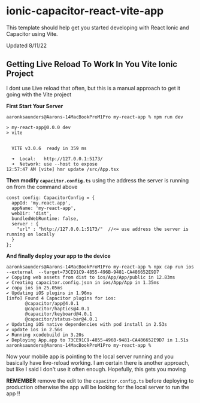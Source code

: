 # ionic-capacitor-react-vite-app

This template should help get you started developing with React Ionic and Capacitor using Vite.

Updated 8/11/22

## Getting Live Reload To Work In You Vite Ionic Project

I dont use Live reload that often, but this is a manual approach to get it going with the Vite project

**First Start Your Server**
```
aaronksaunders@Aarons-14MacBookProM1Pro my-react-app % npm run dev

> my-react-app@0.0.0 dev
> vite


  VITE v3.0.6  ready in 359 ms

  ➜  Local:   http://127.0.0.1:5173/
  ➜  Network: use --host to expose
12:57:47 AM [vite] hmr update /src/App.tsx
```


**Then modify `capacitor.config.ts`** using the address the server is running on from the command above
```
const config: CapacitorConfig = {
  appId: 'my.react.app',
  appName: 'my-react-app',
  webDir: 'dist',
  bundledWebRuntime: false,
  server : {
    "url" : "http://127.0.0.1:5173/"  //<= use address the server is running on locally
  }
};
```
**And finally deploy your app to the device**
```
aaronksaunders@Aarons-14MacBookProM1Pro my-react-app % npx cap run ios --external  --target=73CE91C9-4855-496B-9481-CA486652E9D7
✔ Copying web assets from dist to ios/App/App/public in 12.83ms
✔ Creating capacitor.config.json in ios/App/App in 1.35ms
✔ copy ios in 25.05ms
✔ Updating iOS plugins in 1.96ms
[info] Found 4 Capacitor plugins for ios:
       @capacitor/app@4.0.1
       @capacitor/haptics@4.0.1
       @capacitor/keyboard@4.0.1
       @capacitor/status-bar@4.0.1
✔ Updating iOS native dependencies with pod install in 2.53s
✔ update ios in 2.56s
✔ Running xcodebuild in 3.20s
✔ Deploying App.app to 73CE91C9-4855-496B-9481-CA486652E9D7 in 1.51s
aaronksaunders@Aarons-14MacBookProM1Pro my-react-app % 
```
Now your mobile app is pointing to the local server running and you basically have live-reload working. I am certain there is another approach, but like I said I don't use it often enough. Hopefully, this gets you moving

**REMEMBER**
remove the edit to the `capacitor.config.ts` before deploying to production otherwise the app will be looking for the local server to run the app !!